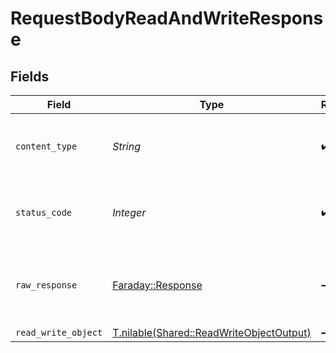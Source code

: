 # RequestBodyReadAndWriteResponse


## Fields

| Field                                                                                    | Type                                                                                     | Required                                                                                 | Description                                                                              |
| ---------------------------------------------------------------------------------------- | ---------------------------------------------------------------------------------------- | ---------------------------------------------------------------------------------------- | ---------------------------------------------------------------------------------------- |
| `content_type`                                                                           | *String*                                                                                 | :heavy_check_mark:                                                                       | HTTP response content type for this operation                                            |
| `status_code`                                                                            | *Integer*                                                                                | :heavy_check_mark:                                                                       | HTTP response status code for this operation                                             |
| `raw_response`                                                                           | [Faraday::Response](https://www.rubydoc.info/gems/faraday/Faraday/Response)              | :heavy_minus_sign:                                                                       | Raw HTTP response; suitable for custom response parsing                                  |
| `read_write_object`                                                                      | [T.nilable(Shared::ReadWriteObjectOutput)](../../models/shared/readwriteobjectoutput.md) | :heavy_minus_sign:                                                                       | OK                                                                                       |